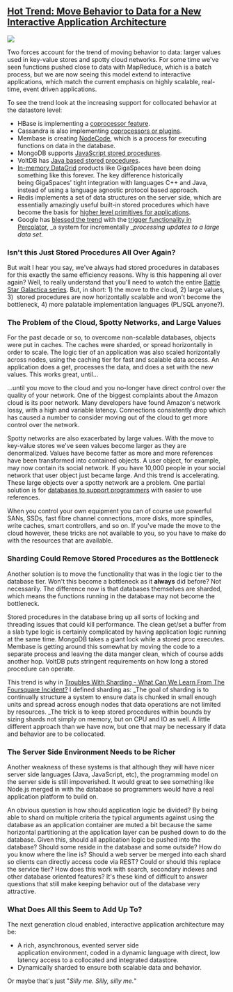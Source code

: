 ## [Hot Trend: Move Behavior to Data for a New Interactive Application Architecture](/blog/2010/11/1/hot-trend-move-behavior-to-data-for-a-new-interactive-applic.html)

    

    

![](http://farm2.static.flickr.com/1246/5128361941_c91a63104d_m.jpg)

Two forces account for the trend of moving behavior to data: larger values used in key-value stores and spotty cloud networks. For some time we've seen functions pushed close to data with MapReduce, which is a batch process, but we are now seeing this model extend to interactive applications, which match the current emphasis on highly scalable, real-time, event driven applications.

To see the trend look at the increasing support for collocated behavior at the datastore level:

*   HBase is implementing a [coprocessor feature](http://www.google.com/url?sa=t&source=web&cd=1&ved=0CBMQFjAA&url=https%3A%2F%2Fhbase.s3.amazonaws.com%2Fhbase%2FHBase-CP-HUG10.pdf&ei=QDDMTOWrF4_2tgPDzM3gDg&usg=AFQjCNFJsKebVUgsw0phgXuo8rhZkPRu7g&sig2=JIxE6QC7rEk3tkmRARj6qg).
*   Cassandra is also implementing [coprocessors or plugins](http://www.mail-archive.com/commits@cassandra.apache.org/msg01932.html).
*   Membase is creating [NodeCode](http://www.membase.org/whats-different), which is a process for executing functions on data in the database.
*   MongoDB supports [JavaScript stored procedures](http://pointbeing.net/weblog/2010/08/getting-started-with-stored-procedures-in-mongodb.html). 
*   VoltDB has [Java based stored procedures](http://highscalability.com/blog/2010/6/28/voltdb-decapitates-six-sql-urban-myths-and-delivers-internet.html).
*   [In-memory DataGrid](http://highscalability.com/blog/2009/3/16/are-cloud-based-memory-architectures-the-next-big-thing.html) products like GigaSpaces have been doing something like this forever. The key difference historically being GigaSpaces' tight integration with languages C++ and Java, instead of using a language agnostic protocol based approach.
*   Redis implements a set of data structures on the server side, which are essentially amazingly useful built-in stored procedures which have become the basis for [higher level primitives for applications](http://www.lukemelia.com/blog/archives/2010/01/17/redis-in-practice-whos-online/#).
*   Google has [blessed the trend](http://highscalability.com/blog/2010/9/11/googles-colossus-makes-search-real-time-by-dumping-mapreduce.html) with the [trigger functionality in Percolator](http://www.google.com/url?sa=t&source=web&cd=4&ved=0CCcQFjAD&url=http%3A%2F%2Fresearch.google.com%2Fpubs%2Farchive%2F36726.pdf&ei=4DDMTMrkPIOosAOarpT5Dg&usg=AFQjCNFgKhdZ810DuIe06IDe4TklA3CFJQ&sig2=ihNBEneskt3jWLD1zHPBFg), _a system for incrementally __processing updates to a large data set._

### Isn't this Just Stored Procedures All Over Again?

But wait I hear you say, we've always had stored procedures in databases for this exactly the same efficiency reasons. Why is this happening all over again? Well, to really understand that you'll need to watch the entire [Battle Star Galactica series](http://www.youtube.com/watch?v=e8Z0lhzOn_U). But, in short: 1) the move to the cloud, 2) large values, 3)  stored procedures are now horizontally scalable and won't become the bottleneck, 4) more palatable implementation languages (PL/SQL anyone?).

### The Problem of the Cloud, Spotty Networks, and Large Values

For the past decade or so, to overcome non-scalable databases, objects were put in caches. The caches were sharded, or spread horizontally in order to scale. The logic tier of an application was also scaled horizontally across nodes, using the caching tier for fast and scalable data access. An application does a get, processes the data, and does a set with the new values. This works great, until...

...until you move to the cloud and you no-longer have direct control over the quality of your network. One of the biggest complaints about the Amazon cloud is its poor network. Many developers have found Amazon's network lossy, with a high and variable latency. Connections consistently drop which has caused a number to consider moving out of the cloud to get more control over the network.

Spotty networks are also exacerbated by large values. With the move to key-value stores we've seen values become larger as they are denormalized. Values have become fatter as more and more references have been transformed into contained objects. A user object, for example, may now contain its social network. If you have 10,000 people in your social network that user object just became large. And this trend is accelerating. These large objects over a spotty network are a problem. One partial solution is for [databases to support programmers](http://highscalability.com/blog/2010/10/28/nosql-took-away-the-relational-model-and-gave-nothing-back.html) with easier to use references. 

When you control your own equipment you can of course use powerful SANs, SSDs, fast fibre channel connections, more disks, more spindles, write caches, smart controllers, and so on. If you've made the move to the cloud however, these tricks are not available to you, so you have to make do with the resources that are available.

### Sharding Could Remove Stored Procedures as the Bottleneck

Another solution is to move the functionality that was in the logic tier to the database tier. Won't this become a bottleneck as it **always** did before? Not necessarily. The difference now is that databases themselves are sharded, which means the functions running in the database may not become the bottleneck.

Stored procedures in the database bring up all sorts of locking and threading issues that could kill performance. The clean get/set a buffer from a slab type logic is certainly complicated by having application logic running at the same time. MongoDB takes a giant lock while a stored proc executes. Membase is getting around this somewhat by moving the code to a separate process and leaving the data manger clean, which of course adds another hop. VoltDB puts stringent requirements on how long a stored procedure can operate.

This trend is why in [Troubles With Sharding - What Can We Learn From The Foursquare Incident?](http://highscalability.com/blog/2010/10/15/troubles-with-sharding-what-can-we-learn-from-the-foursquare.html) I defined sharding as: _The goal of sharding is to continually structure a system to ensure data is chunked in small enough units and spread across enough nodes that data operations are not limited by resources. _The trick is to keep stored procedures within bounds by sizing shards not simply on memory, but on CPU and IO as well. A little different approach than we have now, but one that may be necessary if data and behavior are to be collocated.

### The Server Side Environment Needs to be Richer

Another weakness of these systems is that although they will have nicer server side languages (Java, JavaScript, etc), the programming model on the server side is still impoverished. It would great to see something like Node.js merged in with the database so programmers would have a real application platform to build on.

An obvious question is how should application logic be divided? By being able to shard on multiple criteria the typical arguments against using the database as an application container are muted a bit because the same horizontal partitioning at the application layer can be pushed down to do the database. Given this, should all application logic be pushed into the database? Should some reside in the database and some outside? How do you know where the line is? Should a web server be merged into each shard so clients can directly access code via REST? Could or should this replace the service tier? How does this work with search, secondary indexes and other database oriented features? It's these kind of difficult to answer questions that still make keeping behavior out of the database very attractive.

### What Does All this Seem to Add Up To?

The next generation cloud enabled, interactive application architecture may be:

*   A rich, asynchronous, evented server side application environment, coded in a dynamic language with direct, low latency access to a collocated and integrated datastore.
*   Dynamically sharded to ensure both scalable data and behavior.

Or maybe that's just "_Silly me. Silly, silly me._"

    